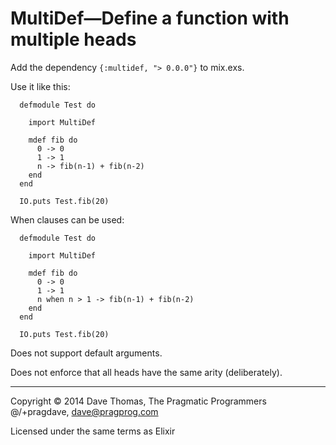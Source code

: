 MultiDef—Define a function with multiple heads
==============================================

Add the dependency `{:multidef, "> 0.0.0"}` to mix.exs.

Use it like this:

      defmodule Test do

        import MultiDef

        mdef fib do
          0 -> 0
          1 -> 1
          n -> fib(n-1) + fib(n-2)
        end
      end

      IO.puts Test.fib(20)

When clauses can be used:

      defmodule Test do

        import MultiDef

        mdef fib do
          0 -> 0
          1 -> 1
          n when n > 1 -> fib(n-1) + fib(n-2)
        end
      end

      IO.puts Test.fib(20)

Does not support default arguments.

Does not enforce that all heads have the same arity (deliberately).

----

Copyright © 2014 Dave Thomas, The Pragmatic Programmers  
@/+pragdave, dave@pragprog.com

Licensed under the same terms as Elixir
